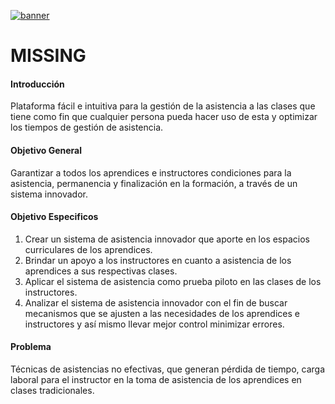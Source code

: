 [![banner](https://i.ibb.co/3rxWL5g/Whats-App-Image-2021-01-28-at-11-51-53-AM.jpg "s")](https://i.ibb.co/3rxWL5g/Whats-App-Image-2021-01-28-at-11-51-53-AM.jpg "s")
# MISSING

#### Introducción

Plataforma fácil e intuitiva para la gestión de la asistencia a las clases que tiene como fin que cualquier persona pueda hacer uso de esta y optimizar los tiempos de gestión de asistencia.

#### Objetivo General

Garantizar a todos los aprendices e instructores condiciones para la asistencia, permanencia y finalización en la formación, a través de un sistema innovador.

#### Objetivo Especificos

1. Crear un sistema de asistencia innovador que aporte en los espacios curriculares de los aprendices.
2. Brindar un apoyo a los instructores en cuanto a asistencia de los aprendices a sus respectivas clases.
3. Aplicar el sistema de asistencia como prueba piloto en las clases de los instructores.
4. Analizar el sistema de asistencia innovador con el fin de buscar mecanismos que se ajusten a las necesidades de los aprendices e instructores y así mismo llevar mejor control minimizar errores.

#### Problema 

Técnicas de asistencias no efectivas, que generan pérdida de tiempo, carga laboral para el instructor en la toma de asistencia de los  aprendices en clases tradicionales.
